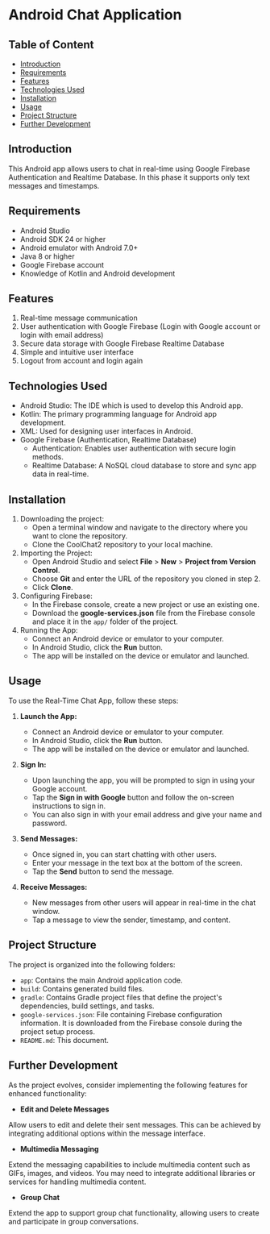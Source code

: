 # Android Chat Application

## Table of Content

- [Introduction](#introduction)
- [Requirements](#requirements)
- [Features](#features)
- [Technologies Used](#technologies-used)
- [Installation](#installation)
- [Usage](#usage)
- [Project Structure](#project-structure)
- [Further Development](#further-development)


## Introduction 

This Android app allows users to chat in real-time using Google Firebase Authentication and Realtime Database. In this phase it supports only text messages and timestamps.


## Requirements 

- Android Studio
- Android SDK 24 or higher
- Android emulator with Android 7.0+
- Java 8 or higher
- Google Firebase account
- Knowledge of Kotlin and Android development

	
## Features <a name="features"></a>

1. Real-time message communication
2. User authentication with Google Firebase (Login with Google account or login with email address)
3. Secure data storage with Google Firebase Realtime Database
4. Simple and intuitive user interface
4. Logout from account and login again
	
## Technologies Used <a name="technologies-used"></a>

- Android Studio: The IDE which is used to develop this Android app.
- Kotlin: The primary programming language for Android app development.
- XML:  Used for designing user interfaces in Android.
- Google Firebase (Authentication, Realtime Database)
	- Authentication: Enables user authentication with secure login methods.
	- Realtime Database: A NoSQL cloud database to store and sync app data in real-time.

## Installation <a name="installation"></a>

1. Downloading the project:
	- Open a terminal window and navigate to the directory where you want to clone the repository.
	- Clone the CoolChat2 repository to your local machine.
2. Importing the Project: 
	- Open Android Studio and select **File** > **New** > **Project from Version Control**.
	- Choose **Git** and enter the URL of the repository you cloned in step 2.
	- Click **Clone**.
3. Configuring Firebase:
	- In the Firebase console, create a new project or use an existing one.
    - Download the **google-services.json** file from the Firebase console and place it in the `app/` folder of the project.
3. Running the App:
	- Connect an Android device or emulator to your computer.
	- In Android Studio, click the **Run** button.
	- The app will be installed on the device or emulator and launched.


## Usage <a name="usage"></a>

To use the Real-Time Chat App, follow these steps:

1. **Launch the App:**
    - Connect an Android device or emulator to your computer.
    - In Android Studio, click the **Run** button.
    - The app will be installed on the device or emulator and launched.
    
2. **Sign In:**
    - Upon launching the app, you will be prompted to sign in using your Google account.
    - Tap the **Sign in with Google** button and follow the on-screen instructions to sign in.
    - You can also sign in with your email address and give your name and password.

3. **Send Messages:**
    - Once signed in, you can start chatting with other users.
    - Enter your message in the text box at the bottom of the screen.
    - Tap the **Send** button to send the message.

4. **Receive Messages:**
    - New messages from other users will appear in real-time in the chat window.
    - Tap a message to view the sender, timestamp, and content.


## Project Structure <a name="project-structure"></a>

The project is organized into the following folders:

- `app`: Contains the main Android application code.
- `build`: Contains generated build files.
- `gradle`: Contains Gradle project files that define the project's dependencies, build settings, and tasks. 
- `google-services.json`: File containing Firebase configuration information.  It is downloaded from the Firebase console during the project setup process.
- `README.md`: This document.

## Further Development <a name="further-development"></a>

As the project evolves, consider implementing the following features for enhanced functionality:

- **Edit and Delete Messages**

Allow users to edit and delete their sent messages. This can be achieved by integrating additional options within the message interface.

- **Multimedia Messaging**

Extend the messaging capabilities to include multimedia content such as GIFs, images, and videos. You may need to integrate additional libraries or services for handling multimedia content.

- **Group Chat**

Extend the app to support group chat functionality, allowing users to create and participate in group conversations.


